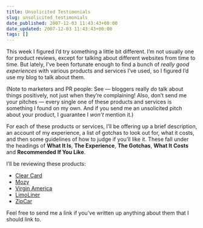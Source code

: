 ```yaml
---
title: Unsolicited Testimonials
slug: unsolicited_testimonials
date_published: 2007-12-03 11:43:43+00:00
date_updated: 2007-12-03 11:43:43+00:00
tags: []
---
```

This week I figured I’d try something a little bit different. I’m not usually one for product reviews, except for talking about different websites from time to time. But lately, I’ve been fortunate enough to find a bunch of *really good experiences* with various products and services I’ve used, so I figured I’d use my blog to talk about them.

(Note to marketers and PR people: See — bloggers really *do* talk about things positively, not just when they’re complaining! Also, don’t send me your pitches — every single one of these products and services is something I found on my own. And if you send me an unsolicited pitch about your product, I guarantee I *won’t* mention it.)

For each of these products or services, I’ll be offering up a brief description, an account of my experience, a list of gotchas to look out for, what it costs, and then some guidelines of how to judge if you’ll like it. These fall under the headings of **What It Is**, **The Experience**, **The Gotchas**, **What It Costs** and **Recommended If You Like**.

I’ll be reviewing these products:

- [Clear Card](/2007/12/03/unsolicited_testimonial_clear_card/)
- [Mozy](/2007/12/04/unsolicited_testimonial_mozy/)
- [Virgin America](/2007/12/05/unsolicited_testimonial_virgin_america/)
- [LimoLiner](/2007/12/06/unsolicited_testimonial_limoliner/)
- [ZipCar](/2007/12/07/unsolicited_testimonial_zipcar/)

Feel free to send me a link if you’ve written up anything about them that I should link to.
